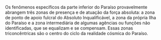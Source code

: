 ﻿Os fenômenos específicos da parte inferior do Paraíso provavelmente abrangem três zonas de presença e de atuação da força absoluta: a zona de ponto de apoio fulcral do Absoluto Inqualificável, a zona da própria Ilha do Paraíso e a zona intermediária de algumas agências ou funções não identificadas, que se equalizam e se compensam. Essas zonas triconcêntricas são o centro do ciclo da realidade cósmica do Paraíso.